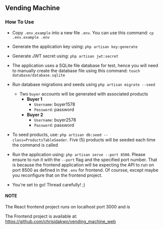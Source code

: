 ## Vending Machine


### How To Use
- Copy `.env.example` into a new file `.env`. You can use this command: `cp .env.example .env`

- Generate the application key using: `php artisan key:generate`

- Generate JWT secret using: `php artisan jwt:secret`

- The application uses a SQLite file database for test, hence you will need to manually create the database file using this command: `touch database/database.sqlite`

- Run database migrations and seeds using `php artisan migrate --seed`
  - Two `buyer` accounts will be generated with associated products
    - **Buyer 1**
      - `Username`: buyer1578
      - `Password`: password
    - **Buyer 2**
      - `Username`: buyer2578
      - `Password`: password

- To seed products, use: `php artisan db:seed --class=ProductsTableSeeder`. Five (5) products will be seeded each time the command is called

- Run the application using: `php artisan serve --port 8500`. Please ensure to run it with the `--port` flag and the specified port number. That is because the frontend application will be expecting the API to run on port 8500 as defined in the `.env` for frontend. Of coursse, except maybe you reconfigure that on the frontend project.

- You're set to go! Thread carefully! ;)


#### NOTE
The React frontend project runs on localhost port 3000 and is

The Frontend project is available at: https://github.com/chrisidakwo/vending_machine_web
